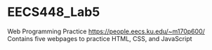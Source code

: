 # EECS448_Lab5
Web Programming Practice
https://people.eecs.ku.edu/~m170p600/
Contains five webpages to practice HTML, CSS, and JavaScript
